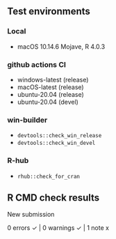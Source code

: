 ## Test environments

### Local
* macOS 10.14.6 Mojave, R 4.0.3

### github actions CI
* windows-latest (release)
* macOS-latest (release)
* ubuntu-20.04 (release)
* ubuntu-20.04 (devel)

### win-builder
* `devtools::check_win_release`
* `devtools::check_win_devel`

### R-hub
* `rhub::check_for_cran`

## R CMD check results

New submission

0 errors ✓ | 0 warnings ✓ | 1 note x
